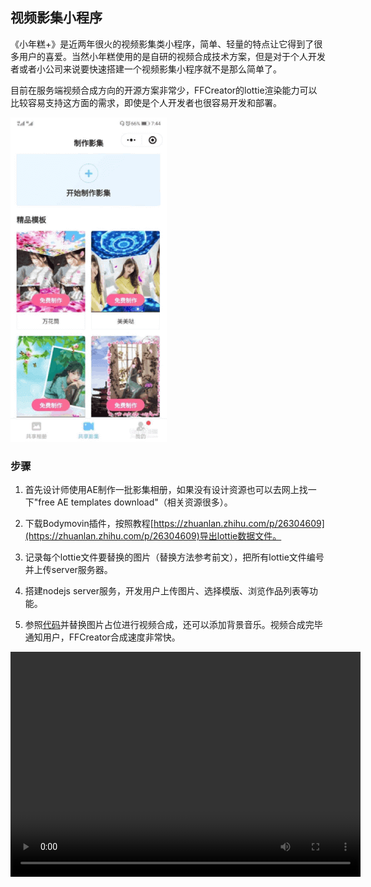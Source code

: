 ## 视频影集小程序

《小年糕+》是近两年很火的视频影集类小程序，简单、轻量的特点让它得到了很多用户的喜爱。当然小年糕使用的是自研的视频合成技术方案，但是对于个人开发者或者小公司来说要快速搭建一个视频影集小程序就不是那么简单了。

目前在服务端视频合成方向的开源方案非常少，FFCreator的lottie渲染能力可以比较容易支持这方面的需求，即使是个人开发者也很容易开发和部署。

![img](../_media/imgs/minip.png)

### 步骤

1. 首先设计师使用AE制作一批影集相册，如果没有设计资源也可以去网上找一下"free AE templates download"（相关资源很多）。

2. 下载Bodymovin插件，按照教程[https://zhuanlan.zhihu.com/p/26304609](https://zhuanlan.zhihu.com/p/26304609)导出lottie数据文件。

3. 记录每个lottie文件要替换的图片（替换方法参考前文），把所有lottie文件编号并上传server服务器。

4. 搭建nodejs server服务，开发用户上传图片、选择模版、浏览作品列表等功能。

5. 参照[代码](https://github.com/tnfe/FFCreator/blob/master/examples/lottie.js)并替换图片占位进行视频合成，还可以添加背景音乐。视频合成完毕通知用户，FFCreator合成速度非常快。

<video controls="controls" width="560" height="360" >
  <source type="video/mp4" src="./_media/video/wonder/l2.mp4"></source>
</video>
